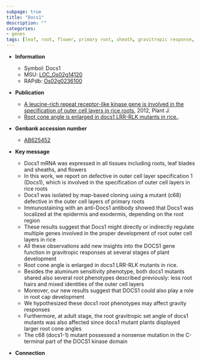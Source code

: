 ```yaml
---
subpage: true
title: "Docs1"
description: ""
categories:
- genes
tags: [leaf, root, flower, primary root, sheath, gravitropic response, development, aluminum, Kinase, root hair, plant development]
---
```


* **Information**  
    + Symbol: Docs1  
    + MSU: [LOC_Os02g14120](http://rice.plantbiology.msu.edu/cgi-bin/ORF_infopage.cgi?orf=LOC_Os02g14120)  
    + RAPdb: [Os02g0236100](http://rapdb.dna.affrc.go.jp/viewer/gbrowse_details/irgsp1?name=Os02g0236100)  

* **Publication**  
    + [A leucine-rich repeat receptor-like kinase gene is involved in the specification of outer cell layers in rice roots](http://www.ncbi.nlm.nih.gov/pubmed?term=A+leucine-rich+repeat+receptor-like+kinase+gene+is+involved+in+the+specification+of+outer+cell+layers+in+rice+roots%5BTitle%5D), 2012, Plant J.
    + [Root cone angle is enlarged in docs1 LRR-RLK mutants in rice.](N+Y).

* **Genbank accession number**  
    + [AB625452](http://www.ncbi.nlm.nih.gov/nuccore/AB625452)

* **Key message**  
    + Docs1 mRNA was expressed in all tissues including roots, leaf blades and sheaths, and flowers
    + In this work, we report on defective in outer cell layer specification 1 (Docs1), which is involved in the specification of outer cell layers in rice roots
    + Docs1 was isolated by map-based cloning using a mutant (c68) defective in the outer cell layers of primary roots
    + Immunostaining with an anti-Docs1 antibody showed that Docs1 was localized at the epidermis and exodermis, depending on the root region
    + These results suggest that Docs1 might directly or indirectly regulate multiple genes involved in the proper development of root outer cell layers in rice
    + All these observations add new insights into the DOCS1 gene function in gravitropic responses at several stages of plant development
    + Root cone angle is enlarged in docs1 LRR-RLK mutants in rice.
    + Besides the aluminum sensitivity phenotype, both docs1 mutants shared also several root phenotypes described previously: less root hairs and mixed identities of the outer cell layers
    + Moreover, our new results suggest that DOCS1 could also play a role in root cap development
    + We hypothesized these docs1 root phenotypes may affect gravity responses
    + Furthermore, at adult stage, the root gravitropic set angle of docs1 mutants was also affected since docs1 mutant plants displayed larger root cone angles
    + The c68 (docs1-1) mutant possessed a nonsense mutation in the C-terminal part of the DOCS1 kinase domain

* **Connection**  



